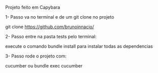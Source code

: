 Projeto feito em Capybara

1- Passo va no terminal e de um git clone no projeto

git clone https://github.com/brunoinnacio/

2- Passo entre na pasta tests pelo terminal:

execute o comando bundle install para instalar todas as dependencias

3- Passo rode o projeto com:

cucumber ou bundle exec cucumber